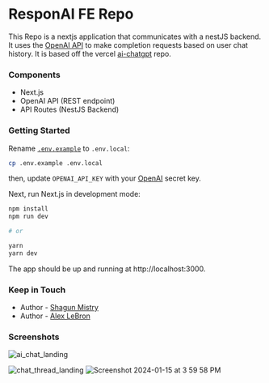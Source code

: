 # ResponAI FE Repo

This Repo is a nextjs application that communicates with a nestJS backend. It uses the [OpenAI API](https://beta.openai.com/docs/api-reference/completions/create) to make completion requests based on user chat history.
It is based off the vercel [ai-chatgpt](https://github.com/vercel/examples/tree/main/solutions/ai-chatgpt) repo.

### Components

- Next.js
- OpenAI API (REST endpoint)
- API Routes (NestJS Backend)

### Getting Started

Rename [`.env.example`](.env.example) to `.env.local`:

```bash
cp .env.example .env.local
```

then, update `OPENAI_API_KEY` with your [OpenAI](https://beta.openai.com/account/api-keys) secret key.

Next, run Next.js in development mode:

```bash
npm install
npm run dev

# or

yarn
yarn dev
```

The app should be up and running at http://localhost:3000.

### Keep in Touch
- Author - [Shagun Mistry](https://twitter.com/mistry_shagun)
- Author - [Alex LeBron](https://twitter.com/lebron_tech)

### Screenshots
![ai_chat_landing](https://github.com/Genie-Technologies/ai-chat-next/assets/14829509/d7648ad1-e88c-47e9-a94c-24c714342292)

![chat_thread_landing](https://github.com/Genie-Technologies/ai-chat-next/assets/14829509/86e00d3f-cba6-4dc6-aa45-3d0b73e70d38)
![Screenshot 2024-01-15 at 3 59 58 PM](https://github.com/Genie-Technologies/ai-chat-next/assets/14829509/96db6265-13ee-44b2-b2af-8447f7eec359)
